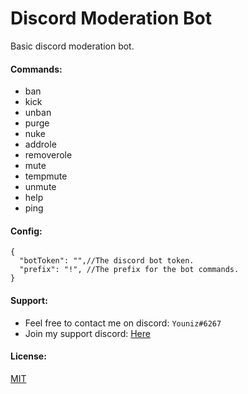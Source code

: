 # Discord Moderation Bot
Basic discord moderation bot.

#### Commands:
* ban
* kick
* unban
* purge
* nuke
* addrole
* removerole
* mute
* tempmute
* unmute
* help
* ping

#### Config:

```json5
{
  "botToken": "",//The discord bot token.
  "prefix": "!", //The prefix for the bot commands.
}
```
#### Support:

* Feel free to contact me on discord: `Youniz#6267`
* Join my support discord: [Here](https://discord.gg/aSQsaB4t43)

#### License:
[MIT](https://choosealicense.com/licenses/mit/)
